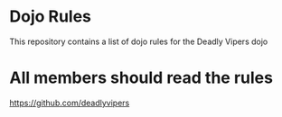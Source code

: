 Dojo Rules
==========

This repository contains a list of dojo rules for the Deadly Vipers dojo
# All members should read the rules
https://github.com/deadlyvipers
